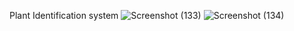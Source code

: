 Plant Identification system 
![Screenshot (133)](https://github.com/user-attachments/assets/79def638-28b1-4624-a9b4-4be57c3c7079)
![Screenshot (134)](https://github.com/user-attachments/assets/a9c7f13f-1fe3-495f-a712-59a46881bf2b)
